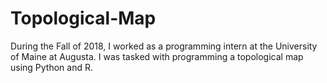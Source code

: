 # Topological-Map
During the Fall of 2018, I worked as a programming intern at the University of Maine at Augusta. I was tasked with programming a topological map using Python and R.
